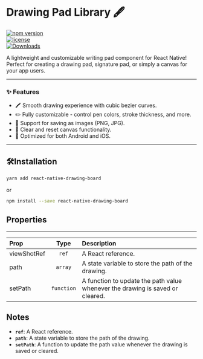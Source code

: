 # Drawing Pad Library 🖋️  

[![npm version](https://img.shields.io/npm/v/react-native-drawing-board)](https://www.npmjs.com/package/react-native-drawing-board)  
[![license](https://img.shields.io/npm/l/react-native-drawing-board)](LICENSE)  
[![Downloads](https://img.shields.io/npm/dw/react-native-drawing-board)](https://www.npmjs.com/package/react-native-drawing-board)  

A lightweight and customizable writing pad component for React Native!  
Perfect for creating a drawing pad, signature pad, or simply a canvas for your app users.  

---

### ✨ Features  

- 🖍️ Smooth drawing experience with cubic bezier curves.  
- ✏️ Fully customizable - control pen colors, stroke thickness, and more.  
- 🎨 Support for saving as images (PNG, JPG).  
- 🔄 Clear and reset canvas functionality.  
- 📱 Optimized for both Android and iOS.  

---

## 🛠️Installation

```bash
yarn add react-native-drawing-board
```

or

```bash
npm install --save react-native-drawing-board
```



## Properties

---

| Prop                                |                   Type                   | Description                                                                                                                                           |
| :---------------------------------- | :--------------------------------------: | :---------------------------------------------------------------------------------------------------------------------------------------------------- |
| viewShotRef |                `ref`                | A React reference.   |
| path                           |                `array`                 | A state variable to store the path of the drawing.|
| setPath                     |                 `function`                 | A function to update the path value whenever the drawing is saved or cleared.|

## Notes

- **`ref`**:  A React reference.
- **`path`**: A state variable to store the path of the drawing.
- **`setPath`**: A function to update the path value whenever the drawing is saved or cleared.
